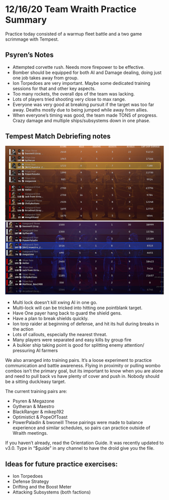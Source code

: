 # 12/16/20 Team Wraith Practice Summary

Practice today consisted of a  warmup fleet battle and a two game scrimmage with Tempest.


## Psyren’s Notes
* Attempted corvette rush. Needs more firepower to be effective.
* Bomber should be equipped for both AI and Damage dealing, doing just one job takes away from group.
* Ion Torpedoes are very important. Maybe some dedicated training sessions for that and other key aspects.
* Too many rockets, the overall dps of the team was lacking.
* Lots of players tried shooting very close to max range.
* Everyone was very good at breaking pursuit if the target was too far away. Deaths mostly due to being jumped while away from allies.
* When everyone’s timing was good, the team made TONS of progress. Crazy damage and multiple ships/subsystems  down in one phase.

## Tempest Match Debriefing notes
![Image 1](/Game_Results/Wraith_vs_Tempest_2020-12-16/image1.png)
![Image 2](/Game_Results/Wraith_vs_Tempest_2020-12-16/image2.png)
* Multi lock doesn’t kill xwing AI in one go.
* Multi-lock will can be tricked into hitting one pointblank target.
* Have One payer hang back to guard the shield gens.
* Have a plan to break shields quickly.
* Ion torp raider at beginning of defense, and hit its hull during breaks in the action
* Lots of callouts, especially the nearest threat.
* Many players were separated and easy kills by group fire 
* A bulkier ship taking point is good for splitting enemy attention/ pressuring AI farmers

We also arranged into training pairs. It’s a loose experiment to practice communication and battle awareness. Flying in proximity or pulling wombo combos isn’t the primary goal, but its important to know when you are alone and need to pull back vs have plenty of cover and push in. Nobody should be a sitting duck/easy target. 

The current training pairs are:
* Psyren & Megazone
* Gytheran & Maestro
* BlackRanger & mikep192
* Optimistict & PopeOfToast
* PowerPaladin & bwoneill
These pairings were made to balance experience and similar schedules, so pairs can practice outside of Wraith meetings.

If you haven’t already, read the Orientation Guide. It was recently updated to v3.0. Type in “$guide” in any channel to have the droid give you the file.

## Ideas for future practice exercises:
* Ion Torpedoes
* Defense Strategy
* Drifting and the Boost Meter
* Attacking Subsystems (both factions)

